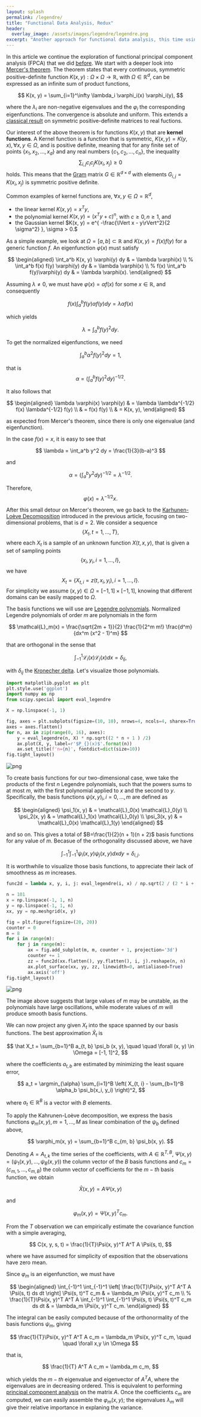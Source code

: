 ```yaml
---
layout: splash
permalink: /legendre/
title: "Functional Data Analysis, Redux"
header:
  overlay_image: /assets/images/legendre/legendre.png
excerpt: "Another approach for functional data analysis, this time using Legendre polynomials."
---
```


In this article we continue the exploration of functional principal component analysis (FPCA) that we did [before](/fpca). We start with a deeper look into [Mercer's theorem](https://en.wikipedia.org/wiki/Mercer%27s_theorem). 
The theorem states that every continuous, symmetric positive-definite function $K(x, y) : \Omega \times \Omega \rightarrow \mathbb{R}$, with $\Omega \in \mathbb{R}^d$, can be expressed as an infinite sum of product functions,

$$
K(x, y) = \sum_{i=1}^\infty \lambda_i \varphi_i(x) \varphi_i(y),
$$

where the $\lambda_i$ are non-negative eigenvalues and the $\varphi_i$ the corresponding eigenfunctions. The convergence is absolute and uniform. This extends a [classical result](https://en.wikipedia.org/wiki/Eigendecomposition_of_a_matrix#Real_symmetric_matrices) on symmetric positive-definite matrices to real fuctions.

Our interest of the above theorem is for functions $K(x, y)$ that are **kernel functions**. A Kernel function is a function that is symmetric, $K(x, y) = K(y, x), \forall x, y \in \Omega$, and is positive definite, meaning that for any finite set of points $\{x_1, x_2, \ldots, x_d \}$ and any real numbers $\{ c_1, c_2, \ldots, c_n \}$, the inequality
$$
\sum_{i, j} c_i c_j K(x_i, x_j) \ge 0
$$
holds. This means that the [Gram](https://en.wikipedia.org/wiki/Gram_matrix) matrix $G \in \mathbb{R}^{d \times d}$ with elements $G_{i, j} = K(x_i, x_j)$ is symmetric positive definite.

Common examples of kernel functions are, $\forall x, y \in \Omega = \mathbb{R}^d$,
- the linear kernel $K(x, y) = x^T y$,
- the polynomial kernel $K(x, y) = (x^T y + c)^n$, with $c \ge 0, n\ge 1$, and
- the Gaussian kernel $K(x, y) = e^{ -\frac{\lVert x - y\rVert^2}{2 \sigma^2} }, \sigma > 0.$

As a simple example, we look at $\Omega = [a, b] \subset \mathbb{R}$ and $K(x, y) = f(x) f(y)$ for a generic function $f$. An eigenfunction $\varphi(x)$ must satisfy

$$
\begin{aligned}
\int_a^b K(x, y) \varphi(y) dy & = \lambda \varphi(x) \\
%
\int_a^b f(x) f(y) \varphi(y) dy & = \lambda \varphi(x) \\
%
f(x) \int_a^b f(y)\varphi(y) dy & = \lambda \varphi(x).
\end{aligned}
$$

Assuming $\lambda \neq 0$, we must have $\varphi(x) = \alpha f(x)$ for some $x \in \mathbb{R}$, and consequently

$$
f(x) \int_a^b f(y) \alpha f(y) dy = \lambda \alpha f(x)
$$

which yields

$$
\lambda = \int_a^b f(y)^2 dy.
$$

To get the normalized eigenfunctions, we need

$$
\int_a^b \alpha^2 f(y)^2 dy = 1,
$$

that is
$$
\alpha = \left(  \int_a^b f(y)^2 dy \right)^{-1/2}.
$$

It also follows that

$$
\begin{aligned}
\lambda \varphi(x) \varphi(y) & = \lambda \lambda^{-1/2} f(x) \lambda^{-1/2} f(y) \\
& = f(x) f(y) \\
& = K(x, y), 
\end{aligned}
$$

as expected from Mercer's theorem, since there is only one eigenvalue (and eigenfunction).

In the case $f(x) = x$, it is easy to see that

$$
\lambda = \int_a^b y^2 dy = \frac{1}{3}(b-a)^3
$$

and

$$
\alpha = \left( \int_a^b y^2 dy \right)^{-1/2} = \lambda^{-1/2}.
$$

Therefore,
$$
\varphi(x) = \lambda^{-1/2} x.
$$

After this small detour on Mercer's theorem, we go back to the [Karhunen-Loève Decomposition](https://en.wikipedia.org/wiki/Kosambi%E2%80%93Karhunen%E2%80%93Lo%C3%A8ve_theorem) introduced in the previous article, focusing on two-dimensional problems, that is $d=2$. We consider a sequence
$$
\{ X_t, t=1, \ldots, T\},
$$
where each $X_t$ is a sample of an unknown function $X(t, x, y)$, that is given a set of sampling points
$$
\{x_i, y_i, i=1, \ldots, I \},
$$
we have
$$
X_t = \{X_{t, i} = z(t, x_i, y_i), i=1, \ldots, I\}.
$$
For simplicity we assume $(x, y) \in \Omega = [-1, 1] \times [-1, 1]$, knowing that different domains can be easily mapped to $\Omega$.

The basis functions we will use are [Legendre polynomials](https://en.wikipedia.org/wiki/Legendre_polynomials). Normalized Legendre polynomials of order $m$ are polynomials in the form

$$
\mathcal{L}_m(x) = \frac{\sqrt{2m + 1}}{2} \frac{1}{2^m m!} \frac{d^m}{dx^m (x^2 - 1)^m}
$$

that are orthogonal in the sense that

$$
\int_{-1}^1 \mathcal{L}_i(x) \mathcal{L}_j(x) dx = \delta_{ij},
$$

with $\delta_{ij}$ the [Kronecher delta](https://en.wikipedia.org/wiki/Kronecker_delta). Let's visualize those polynomials.


```python
import matplotlib.pyplot as plt
plt.style.use('ggplot')
import numpy as np
from scipy.special import eval_legendre
```


```python
X = np.linspace(-1, 1)
```


```python
fig, axes = plt.subplots(figsize=(10, 10), nrows=4, ncols=4, sharex=True, sharey=True)
axes = axes.flatten()
for n, ax in zip(range(0, 16), axes):
    y = eval_legendre(n, X) * np.sqrt((2 * n + 1 ) /2)
    ax.plot(X, y, label=r'$P_{}(x)$'.format(n))
    ax.set_title(f'n={n}', fontdict=dict(size=10))
fig.tight_layout()
```


    
![png](/assets/images/legendre/legendre-1.png)
    


To create basis functions for our two-dimensional case, wwe take the products of the first $n$ Legendre polynomials, such that the powers sums to at most $m$, with the first polynomial applied to $x$ and the second to $y$. Specifically, the basis functions $\psi(x, y)_i, i=0, \ldots, m$ are defined as

$$
\begin{aligned}
\psi_1(x, y) & = \mathcal{L}_0(x) \mathcal{L}_0(y) \\
\psi_2(x, y) & = \mathcal{L}_1(x) \mathcal{L}_0(y) \\
\psi_3(x, y) & = \mathcal{L}_0(x) \mathcal{L}_1(y)
\end{aligned}
$$

and so on. This gives a total of $B=\frac{1}{2}(n + 1)(n + 2)$ basis functions for any value of $m$. Becasue of the orthogonality discussed above, we have

$$
\int_{-1}^1 \int_{-1}^1 \psi_i(x, y) \psi_j(x, y) dx dy = \delta_{i, j}.
$$

It is worthwhile to visualize those basis functions, to appreciate their lack of smoothness as $m$ increases.


```python
func2d = lambda x, y, i, j: eval_legendre(i, x) / np.sqrt(2 / (2 * i + 1)) * eval_legendre(j,y) / np.sqrt( 2 / (2 * j + 1))
```


```python
n = 101
x = np.linspace(-1, 1, n)
y = np.linspace(-1, 1, n)
xx, yy = np.meshgrid(x, y)
```


```python
fig = plt.figure(figsize=(20, 20))
counter = 0
m = 8
for i in range(m):
    for j in range(m):
        ax = fig.add_subplot(m, m, counter + 1, projection='3d')
        counter += 1
        zz = func2d(xx.flatten(), yy.flatten(), i, j).reshape(n, n)
        ax.plot_surface(xx, yy, zz, linewidth=0, antialiased=True)
        ax.axis('off')
fig.tight_layout()
```


    
![png](/assets/images/legendre/legendre-2.png)
    


The image above suggests that large values of $m$ may be unstable, as the polynomials have large oscillations, while moderate values of $m$ will produce smooth basis functions.

We can now project any given $X_t$ into the space spanned by our basis functions. The best approximation $\hat{X}_t$ is

$$
\hat X_t = \sum_{b=1}^B a_{t, b} \psi_b (x, y), \quad \quad \forall (x, y) \in \Omega = [-1, 1]^2,
$$

where the coefficients $a_{t, b}$ are estimated by minimizing the least square error,

$$
a_t = \argmin_{\alpha} \sum_{i=1}^B \left( X_{t, i} - \sum_{b=1}^B \alpha_b \psi_b(x_i, y_i) \right)^2,
$$

where $a_t \in \mathbb{R}^B$ is a vector with $B$ elements.

To apply the Kahrunen-Loève decomposition, we express the basis functions $\varphi_m(x, y), m=1, \ldots, M$ as linear combination of the $\psi_b$ defined above,

$$
\varphi_m(x, y) = \sum_{b=1}^B c_{m, b} \psi_b(x, y).
$$

Denoting $A = {A_{t, k}}$ the time series of the coefficients, with $A \in \mathbb{R}^{T, B}$, $\Psi(x, y) = (\psi_1(x, y), \ldots, \psi_B(x, y))$ the column vector of the $B$ basis functions and $c_m = (c_{m, 1}, \ldots, c_{m, B})$ the column vector of coefficients for the $m-th$ basis function, we obtain

$$
\hat X(x, y) = A \Psi(x, y)
$$

and

$$
\varphi_m(x, y) = \Psi(x, y)^T c_m.
$$

From the $T$ observation we can empirically estimate the covariance function with a simple averaging,

$$
C(x, y, s, t) = \frac{1}{T}\Psi(x, y)^T A^T A \Psi(s, t),
$$

where we have assumed for simplicity of exposition that the observations have zero mean.

Since $\varphi_m$ is an eigenfunction, we must have

$$
\begin{aligned}
\int_{-1}^1 \int_{-1}^1 \left[
\frac{1}{T}\Psi(x, y)^T A^T A \Psi(s, t) ds dt
\right]
\Psi(s, t)^T c_m & = \lambda_m \Psi(x, y)^T c_m \\
%
\frac{1}{T}\Psi(x, y)^T A^T A
\int_{-1}^1 \int_{-1}^1
\Psi(s, t) \Psi(s, t)^T c_m ds dt & = \lambda_m \Psi(x, y)^T c_m.
\end{aligned}
$$

The integral can be easily computed because of the orthonormality of the basis functions $\psi_m$, giving

$$
\frac{1}{T}\Psi(x, y)^T A^T A c_m = \lambda_m \Psi(x, y)^T c_m, \quad \quad \forall x,y \in \Omega
$$

that is,

$$
\frac{1}{T} A^T A c_m = \lambda_m c_m,
$$

which yields the $m-th$ eigenvalue and eigenvector of $A^T A$, where the eigenvalues are in decreasing ordered. This is equivalent to performing [principal component analysis](https://en.wikipedia.org/wiki/Principal_component_analysis) on the matrix $A$. Once the coefficients $c_m$ are computed, we can easily assemble the $\varphi_m(x, y)$; the eigenvalues $\lambda_m$ will give their relative importance in explaning the variance.
